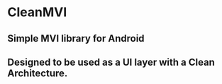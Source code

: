 # CleanMVI

## Simple MVI library for Android
## Designed to be used as a UI layer with a Clean Architecture.

